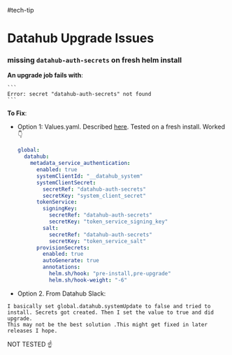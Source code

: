 #tech-tip 
# Datahub Upgrade Issues

### missing `datahub-auth-secrets` on fresh helm install
**An upgrade job fails with**:

	```
	Error: secret "datahub-auth-secrets" not found
	```
**To Fix**:
- Option 1:
	Values.yaml. Described [here](https://github.com/acryldata/datahub-helm/issues/295). Tested on a fresh install.  Worked 👇
	```yaml
	global:
	  datahub:
	    metadata_service_authentication:
	      enabled: true
	      systemClientId: "__datahub_system"
	      systemClientSecret:
	        secretRef: "datahub-auth-secrets"
	        secretKey: "system_client_secret"
	      tokenService:
	        signingKey:
	          secretRef: "datahub-auth-secrets"
	          secretKey: "token_service_signing_key"
	        salt:
	          secretRef: "datahub-auth-secrets"
	          secretKey: "token_service_salt"
	      provisionSecrets:
	        enabled: true
	        autoGenerate: true
	        annotations:
	          helm.sh/hook: "pre-install,pre-upgrade"
	          helm.sh/hook-weight: "-6"
	```
- Option 2. From Datahub Slack:
```
I basically set global.datahub.systemUpdate to false and tried to install. Secrets got created. Then I set the value to true and did upgrade.
This may not be the best solution .This might get fixed in later releases I hope.
```
NOT TESTED ☝